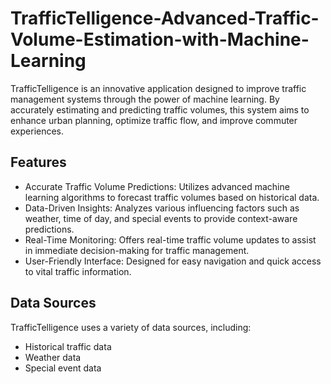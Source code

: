 # TrafficTelligence-Advanced-Traffic-Volume-Estimation-with-Machine-Learning

TrafficTelligence is an innovative application designed to improve traffic management systems through the power of machine learning. By accurately estimating and predicting traffic volumes, this system aims to enhance urban planning, optimize traffic flow, and improve commuter experiences.

## Features
* Accurate Traffic Volume Predictions: Utilizes advanced machine learning algorithms to forecast traffic volumes based on historical data.
* Data-Driven Insights: Analyzes various influencing factors such as weather, time of day, and special events to provide context-aware predictions.
* Real-Time Monitoring: Offers real-time traffic volume updates to assist in immediate decision-making for traffic management.
* User-Friendly Interface: Designed for easy navigation and quick access to vital traffic information.
  
## Data Sources
TrafficTelligence uses a variety of data sources, including:

* Historical traffic data
* Weather data
* Special event data
